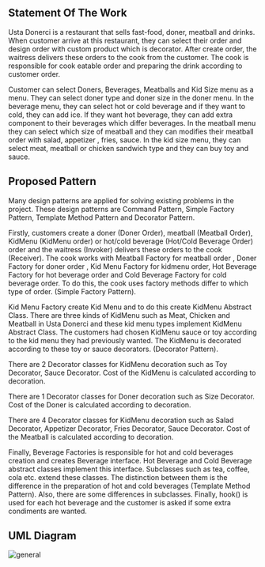 ## Statement Of The Work

Usta Donerci is a restaurant that sells fast-food, doner, meatball and drinks. When customer arrive at this restaurant, they can select their order and design order with custom product which is decorator. After create order, the waitress delivers these orders to the cook from the customer. The cook is responsible for cook eatable order and preparing the drink according to customer order. 

Customer can select Doners, Beverages, Meatballs and Kid Size menu as a menu. They can select doner type and doner size in the doner menu. In the beverage menu, they can select hot or cold beverage and if they want to cold, they can add ice. If they want hot beverage, they can add extra component to their beverages which differ beverages. In the meatball menu they can select which size of meatball and they can modifies  their meatball order with salad, appetizer , fries, sauce. In the kid size menu, they can select meat, meatball or chicken sandwich type and they can buy toy and sauce. 

## Proposed Pattern

Many design patterns are applied for solving existing problems in the project. These design patterns are Command Pattern, Simple Factory Pattern, Template Method Pattern and Decorator Pattern.

Firstly, customers create a doner (Doner Order), meatball (Meatball Order), KidMenu (KidMenu order) or hot/cold beverage (Hot/Cold Beverage Order) order and the waitress (Invoker) delivers these orders to the cook (Receiver). The cook works with Meatball Factory for meatball order , Doner Factory for doner order , Kid Menu Factory for kidmenu order, Hot Beverage Factory for hot beverage order and Cold Beverage Factory for cold beverage order. To do this, the cook uses factory methods differ to which type of order. (Simple Factory Pattern).

Kid Menu Factory create Kid Menu and to do this create KidMenu Abstract Class. There are three kinds of KidMenu such as Meat, Chicken and Meatball in Usta Donerci and these kid menu types implement KidMenu Abstract Class. The customers had chosen KidMenu sauce or toy according to the kid menu they had previously wanted. The KidMenu is decorated according to these toy or sauce decorators. (Decorator Pattern). 

There are 2 Decorator classes for KidMenu decoration such as Toy Decorator, Sauce Decorator. Cost of the KidMenu is calculated according to decoration. 

There are 1 Decorator classes for Doner decoration such as Size Decorator. Cost of the Doner is calculated according to decoration. 

There are 4 Decorator classes for KidMenu decoration such as Salad Decorator, Appetizer Decorator, Fries Decorator, Sauce Decorator. Cost of the Meatball is calculated according to decoration.


Finally, Beverage Factories is responsible for hot and cold beverages creation and creates Beverage interface. Hot Beverage and Cold Beverage abstract classes implement this interface. Subclasses such as tea, coffee, cola etc. extend these classes. The distinction between them is the difference in the preparation of hot and cold beverages (Template Method Pattern). Also, there are some differences in subclasses. Finally, hook() is used for each hot beverage and the customer is asked if some extra condiments are wanted. 

## UML Diagram
![general](https://i.hizliresim.com/lA3ccr.png)

